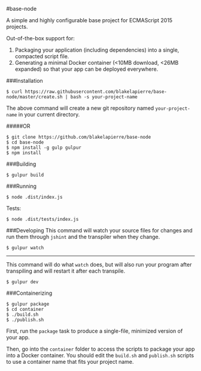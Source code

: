 #base-node

A simple and highly configurable base project for ECMAScript 2015 projects.

Out-of-the-box support for:
  1. Packaging your application (including dependencies) into a single, compacted script file.
  2. Generating a minimal Docker container (<10MB download, <26MB expanded) so that your app can be deployed everywhere.


###Installation

````
$ curl https://raw.githubusercontent.com/blakelapierre/base-node/master/create.sh | bash -s your-project-name
````

The above command will create a new git repository named `your-project-name` in your current directory.

#####OR


````
$ git clone https://github.com/blakelapierre/base-node
$ cd base-node
$ npm install -g gulp gulpur
$ npm install
````


###Building

````
$ gulpur build
````

###Running

````
$ node .dist/index.js
````

Tests:
````
$ node .dist/tests/index.js
````

###Developing
This command will watch your source files for changes and run them through `jshint` and the transpiler when they change.

````
$ gulpur watch
````

-----------
This command will do what `watch` does, but will also run your program after transpiling and will restart it after each transpile.

````
$ gulpur dev
````


###Containerizing


````
$ gulpur package
$ cd container
$ ./build.sh
$ ./publish.sh
````

First, run the `package` task to produce a single-file, minimized version of your app.

Then, go into the `container` folder to access the scripts to package your app into a Docker container. You should edit the `build.sh` and `publish.sh` scripts to use a container name that fits your project name.